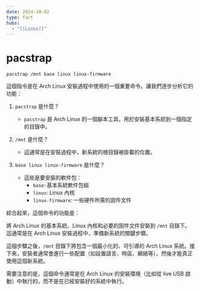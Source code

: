 ```yaml
---
date: 2024-10-02
type: fact
hubs:
  - "[[Linux]]"
---
```


# pacstrap


`pacstrap /mnt base linux linux-firmware`


這個指令是在 Arch Linux 安裝過程中使用的一個重要命令。讓我們逐步分析它的功能：

1. `pacstrap` 是什麼？
   - `pacstrap` 是 Arch Linux 的一個腳本工具，用於安裝基本系統到一個指定的目錄中。

2. `/mnt` 是什麼？
   - 這通常是在安裝過程中，新系統的根目錄被掛載的位置。

3. `base linux linux-firmware` 是什麼？
   - 這些是要安裝的軟件包：
     - `base`: 基本系統軟件包組
     - `linux`: Linux 內核
     - `linux-firmware`: 一些硬件所需的固件文件

綜合起來，這個命令的功能是：

將 Arch Linux 的基本系統、Linux 內核和必要的固件文件安裝到 `/mnt` 目錄下。這通常是在 Arch Linux 安裝過程中，準備新系統的關鍵步驟。

這個步驟之後，`/mnt` 目錄下將包含一個最小化的、可引導的 Arch Linux 系統。接下來，安裝者通常會進行一些配置（如設置語言、時區、網絡等），然後才能真正使用這個新系統。

需要注意的是，這個命令通常是在 Arch Linux 的安裝環境（比如從 live USB 啟動）中執行的，而不是在已經安裝好的系統中執行。

